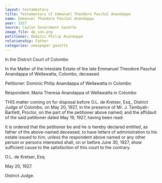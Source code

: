 ```yaml
---
layout: testamentary
title: Testementary of Emmanuel Theodore Paschal Anandappa 
name: Emmanuel Theodore Paschal Anandappa 
year: 1927
source: Ceylon Government Gazette
image_file: dp_son.png
petitioner: Dominic Philip Anandappa
relationship: Father
categories: newspaper gazette
---
```


In the District Court of Colombo

In the Matter of the Intestate Estate of the late Emmanuel Theodore Paschal Anandappa of Wellawatta, Colombo, deceased.

Petitioner: Dominic Philip Anandappa of Wellawatta in Colombo

Respondent: Maria Theresa Anandappa of Wellawatta in Colombo

THIS matter coming on for disposal before O.L. de Kretser, Esq., District Judge of Colombo, on May 20, 1927, in the presence of Mr. J. Tambyah-Bartlett, Proctor, on the part of the petitioner above named; and the affidavit of the said petitioner dated May 19, 1927, having been read:

It is ordered that the petitioner be and he is hereby declared entitled, as father of the above-named deceased, to have letters of administration to his estate issued to him, unless the respondent above named or any other person or persons interested shall, on or before June 30, 1927, show sufficient cause to the satisfaction of this court to the contrary.

O.L. de Kretser, Esq.

May 20, 1927.

District Judge.




